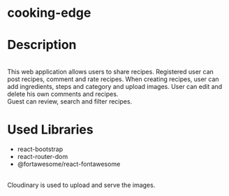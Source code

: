# cooking-edge

<h1>Description</h1> <br/>
This web application allows users to share recipes. Registered user can post recipes, comment and rate recipes. When creating recipes, user can add ingredients, steps and category and upload images. User can edit and delete his own comments and recipes.<br />
Guest can review, search and filter recipes. 
<h1>Used Libraries</h1>
<ul>
  <li>react-bootstrap</li>
  <li>react-router-dom</li>
  <li> @fortawesome/react-fontawesome</li>
</ul>
<br />
Cloudinary is used to upload and serve the images.
